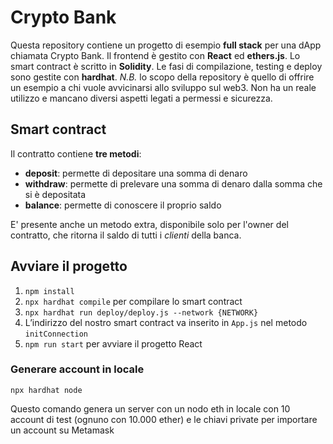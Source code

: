 # Crypto Bank
Questa repository contiene un progetto di esempio **full stack** per una dApp chiamata Crypto Bank.
Il frontend è gestito con **React** ed **ethers.js**. Lo smart contract è scritto in **Solidity**. Le fasi di compilazione, testing e deploy sono gestite con **hardhat**.
*N.B.* lo scopo della repository è quello di offrire un esempio a chi vuole avvicinarsi allo sviluppo sul web3. Non ha un reale utilizzo e mancano diversi aspetti legati a permessi e sicurezza.

## Smart contract
Il contratto contiene **tre metodi**:
- **deposit**: permette di depositare una somma di denaro
- **withdraw**: permette di prelevare una somma di denaro dalla somma che si è depositata
- **balance**: permette di conoscere il proprio saldo

E' presente anche un metodo extra, disponibile solo per l'owner del contratto, che ritorna il saldo di tutti i *clienti* della banca.

## Avviare il progetto
1. `npm install`
2. `npx hardhat compile` per compilare lo smart contract
3. `npx hardhat run deploy/deploy.js --network {NETWORK}`
4. L’indirizzo del nostro smart contract va inserito in `App.js` nel metodo `initConnection`
1. `npm run start` per avviare il progetto React

### Generare account in locale
`npx hardhat node`

Questo comando genera un server con un nodo eth in locale con 10 account di test (ognuno con 10.000 ether) e le chiavi private per importare un account su Metamask